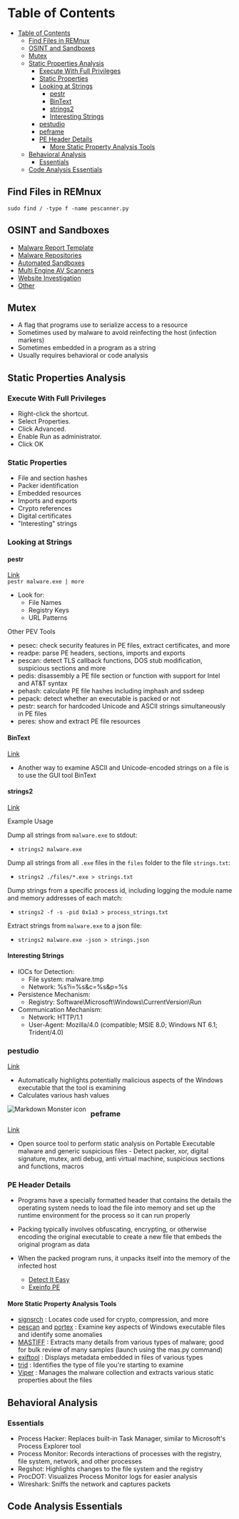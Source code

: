 # Table of Contents
- [Table of Contents](#table-of-contents)
  - [Find Files in REMnux](#find-files-in-remnux)
  - [OSINT and Sandboxes](#osint-and-sandboxes)
  - [Mutex](#mutex)
  - [Static Properties Analysis](#static-properties-analysis)
    - [Execute With Full Privileges](#execute-with-full-privileges)
    - [Static Properties](#static-properties)
    - [Looking at Strings](#looking-at-strings)
      - [pestr](#pestr)
      - [BinText](#bintext)
      - [strings2](#strings2)
      - [Interesting Strings](#interesting-strings)
    - [pestudio](#pestudio)
    - [peframe](#peframe)
    - [PE Header Details](#pe-header-details)
      - [More Static Property Analysis Tools](#more-static-property-analysis-tools)
  - [Behavioral Analysis](#behavioral-analysis)
    - [Essentials](#essentials)
  - [Code Analysis Essentials](#code-analysis-essentials)


## Find Files in REMnux  
```sudo find / -type f -name pescanner.py```

## OSINT and Sandboxes
- [Malware Report Template](https://zeltser.com/malware-analysis-report/)
- [Malware Repositories](https://zeltser.com/malware-sample-sources/)
- [Automated Sandboxes](https://zeltser.com/automated-malware-analysis/)
- [Multi Engine AV Scanners](https://zeltser.com/multi-engine-av-scanning-sites/)
- [Website Investigation](https://zeltser.com/lookup-malicious-websites/)
- [Other](https://github.com/hslatman/awesome-threat-intelligence)  

## Mutex
- A flag that programs use to serialize access to a resource
- Sometimes used by malware to avoid reinfecting the host (infection markers)
- Sometimes embedded in a program as a string
- Usually requires behavioral or code analysis

## Static Properties Analysis
### Execute With Full Privileges
- Right-click the shortcut.
- Select Properties.
- Click Advanced.
- Enable Run as administrator.
- Click OK
### Static Properties
- File and section hashes
- Packer identification
- Embedded resources
- Imports and exports
- Crypto references
- Digital certificates
- "Interesting" strings

### Looking at Strings
#### pestr
[Link](https://sourceforge.net/projects/pev/)  
```pestr malware.exe | more```
- Look for:
    - File Names
    - Registry Keys
    - URL Patterns

Other PEV Tools
- pesec: check security features in PE files, extract certificates, and more
- readpe: parse PE headers, sections, imports and exports
- pescan: detect TLS callback functions, DOS stub modification, suspicious sections and more
- pedis: disassembly a PE file section or function with support for Intel and AT&T syntax
- pehash: calculate PE file hashes including imphash and ssdeep
- pepack: detect whether an executable is packed or not
- pestr: search for hardcoded Unicode and ASCII strings simultaneously in PE files
- peres: show and extract PE file resources

#### BinText
[Link](https://www.majorgeeks.com/files/details/bintext.html#:~:text=BinText%20is%20a%20small%2C%20fast,Resource%20strings%20in%20a%20file.)
- Another way to examine ASCII and Unicode-encoded strings on a file is to use the GUI tool BinText

#### strings2
[Link](https://www.split-code.com/strings2.html)  

Example Usage

Dump all strings from `malware.exe` to stdout:

* ```strings2 malware.exe```

Dump all strings from all `.exe` files in the `files` folder to the file `strings.txt`:
* ```strings2 ./files/*.exe > strings.txt```

Dump strings from a specific process id, including logging the module name and memory addresses of each match:
* ```strings2 -f -s -pid 0x1a3 > process_strings.txt```

Extract strings from `malware.exe` to a json file:
* ```strings2 malware.exe -json > strings.json```

#### Interesting Strings
- IOCs for Detection:
    - File system: malware.tmp
    - Network: %s?i=%s&c=%s&p=%s
- Persistence Mechanism:
    - Registry: Software\Microsoft\Windows\CurrentVersion\Run
- Communication Mechanism:
    - Network: HTTP/1.1
    - User-Agent: Mozilla/4.0 (compatible; MSIE 8.0; Windows NT 6.1; Trident/4.0)

###  pestudio
[Link](https://www.winitor.com/download)
- Automatically highlights
potentially malicious aspects of the Windows executable that the tool is examining
- Calculates various hash values

<img src="https://media.geeksforgeeks.org/wp-content/uploads/20220915224514/1.jpg"
     alt="Markdown Monster icon"
     style="float: left; margin-right: 10px;" />

###  peframe
[Link](https://github.com/guelfoweb/peframe)
- Open source tool to perform static analysis on Portable Executable malware and generic suspicious files - Detect packer, xor, digital signature, mutex, anti debug, anti virtual machine, suspicious sections and functions, macros

### PE Header Details
- Programs have a specially formatted header that contains the details the operating system needs to
load the file into memory and set up the runtime environment for the process so it can run properly
 - Packing typically involves obfuscating, encrypting, or otherwise encoding the
original executable to create a new file that embeds the original program as data
- When the packed program runs, it unpacks itself into the memory of the infected host

    - [Detect It Easy](https://github.com/horsicq/Detect-It-Easy)  
    - [Exeinfo PE](https://github.com/ExeinfoASL/ASL)

#### More Static Property Analysis Tools
- [signsrch](http://aluigi.altervista.org/mytoolz.htm) : Locates code used for crypto, compression, and more
- [pescan](http://pev.sf.net) and [portex](https://katjahahn.github.io/PortEx) : Examine key aspects of Windows executable files and identify some anomalies
- [MASTIFF](https://git.korelogic.com/mastiff.git) : Extracts many details from various types of malware;
good for bulk review of many samples (launch using the mas.py command)
- [exiftool](http://www.sno.phy.queensu.ca/~phil/exiftool) : Displays metadata embedded in files of various types
- [trid](http://mark0.net/soft-trid-e.html) : Identifies the type of file you're starting to examine
- [Viper](https://github.com/viper-framework/viper) : Manages the malware collection and extracts various
static properties about the files

## Behavioral Analysis
### Essentials
- Process Hacker: Replaces built-in Task Manager, similar to Microsoft's Process Explorer tool
- Process Monitor: Records interactions of processes with the registry, file system, network, and other processes
- Regshot: Highlights changes to the file system and the registry
- ProcDOT: Visualizes Process Monitor logs for easier analysis
- Wireshark: Sniffs the network and captures packets

## Code Analysis Essentials

